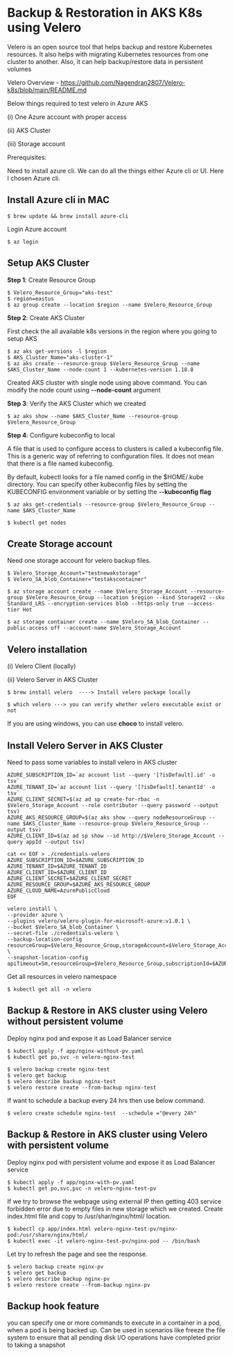 # Backup & Restoration in AKS K8s using Velero #

Velero is an open source tool that helps backup and restore Kubernetes resources. It also helps with migrating Kubernetes resources from one cluster to another. Also, it can help backup/restore data in persistent volumes

Velero Overview - https://github.com/Nagendran2807/Velero-k8s/blob/main/README.md

Below things required to test velero in Azure AKS

(i) One Azure account with proper access 

(ii) AKS Cluster

(iii) Storage account 

Prerequisites:

Need to install azure cli. We can do all the things either Azure cli or UI. 
Here I chosen Azure cli.

Install Azure cli in MAC
--------------------------
```
$ brew update && brew install azure-cli 
```
Login Azure account
```
$ az login 
```
Setup AKS Cluster
----------------------
**Step 1**: Create Resource Group 
```
$ Velero_Resource_Group="aks-test"
$ region=eastus
$ az group create --location $region --name $Velero_Resource_Group
```
**Step 2**: Create AKS Cluster

First check the all available k8s versions in the region where you going to setup AKS
```
$ az aks get-versions -l $region
$ AKS_Cluster_Name="aks-cluster-1"
$ az aks create --resource-group $Velero_Resource_Group --name $AKS_Cluster_Name --node-count 1 --kubernetes-version 1.18.8
```
Created AKS cluster with single node using above command. You can modify the node count using **--node-count** argument

**Step 3**: Verify the AKS Cluster which we created
```
$ az aks show --name $AKS_Cluster_Name --resource-group $Velero_Resource_Group
```

**Step 4**: Configure kubeconfig to local 

A file that is used to configure access to clusters is called a kubeconfig file. 
This is a generic way of referring to configuration files. It does not mean that there is a file named kubeconfig.

By default, kubectl looks for a file named config in the $HOME/.kube directory. You can specify other kubeconfig files by setting the KUBECONFIG environment variable or by setting the **--kubeconfig flag**
```
$ az aks get-credentials --resource-group $Velero_Resource_Group --name $AKS_Cluster_Name

$ kubectl get nodes 
```

Create Storage account
---------------------------
Need one storage account for velero backup files.
```
$ Velero_Storage_Account="testnewakstorage"
$ Velero_SA_blob_Container="testakscontainer"

$ az storage account create --name $Velero_Storage_Account --resource-group $Velero_Resource_Group --location $region --kind StorageV2 --sku Standard_LRS --encryption-services blob --https-only true --access-tier Hot

$ az storage container create --name $Velero_SA_blob_Container --public-access off --account-name $Velero_Storage_Account
```

Velero installation
-----------------------
(i) Velero Client (locally)

(ii) Velero Server in AKS Cluster
```
$ brew install velero  ----> Install velero package locally 

$ which velero ---> you can verify whether velero executable exist or not 
```
If you are using windows, you can use **choco** to install velero.

Install Velero Server in AKS Cluster
---------------------------------------
Need to pass some variables to install velero in AKS cluster

```
AZURE_SUBSCRIPTION_ID=`az account list --query '[?isDefault].id' -o tsv`
AZURE_TENANT_ID=`az account list --query '[?isDefault].tenantId' -o tsv`
AZURE_CLIENT_SECRET=$(az ad sp create-for-rbac -n $Velero_Storage_Account --role contributor --query password --output tsv)
AZURE_AKS_RESOURCE_GROUP=$(az aks show --query nodeResourceGroup --name $AKS_Cluster_Name --resource-group $Velero_Resource_Group --output tsv)
AZURE_CLIENT_ID=$(az ad sp show --id http://$Velero_Storage_Account --query appId --output tsv)

cat << EOF > ./credentials-velero
AZURE_SUBSCRIPTION_ID=$AZURE_SUBSCRIPTION_ID
AZURE_TENANT_ID=$AZURE_TENANT_ID
AZURE_CLIENT_ID=$AZURE_CLIENT_ID
AZURE_CLIENT_SECRET=$AZURE_CLIENT_SECRET
AZURE_RESOURCE_GROUP=$AZURE_AKS_RESOURCE_GROUP
AZURE_CLOUD_NAME=AzurePublicCloud
EOF

velero install \
--provider azure \
--plugins velero/velero-plugin-for-microsoft-azure:v1.0.1 \
--bucket $Velero_SA_blob_Container \
--secret-file ./credentials-velero \
--backup-location-config resourceGroup=$Velero_Resource_Group,storageAccount=$Velero_Storage_Account,subscriptionId=$AZURE_SUBSCRIPTION_ID \
--snapshot-location-config apiTimeout=5m,resourceGroup=$Velero_Resource_Group,subscriptionId=$AZURE_SUBSCRIPTION_ID
```
Get all resources in velero namespace 
```
$ kubectl get all -n velero
```
Backup & Restore in AKS cluster using Velero without persistent volume
-------------------------------------------------------------------------
Deploy nginx pod and expose it as Load Balancer service
```
$ kubectl apply -f app/nginx-without-pv.yaml
$ kubectl get po,svc -n velero-nginx-test

$ velero backup create nginx-test
$ velero get backup
$ velero describe backup nginx-test 
$ velero restore create --from-backup nginx-test 
```
If want to schedule a backup every 24 hrs then use below command.
```
$ velero create schedule nginx-test  --schedule ="@every 24h"
```

Backup & Restore in AKS cluster using Velero with persistent volume
-------------------------------------------------------------------------
Deploy nginx pod with persistent volume and expose it as Load Balancer service
```
$ kubectl apply -f app/nginx-with-pv.yaml
$ kubectl get po,svc,pvc -n velero-nginx-test-pv
```
If we try to browse the webpage using external IP then getting 403 service forbidden error due to empty files in new storage which we created.
Create index.html file and copy to /usr/shar/nginx/html/ location. 
```
$ kubectl cp app/index.html velero-nginx-test-pv/nginx-pod:/usr/share/nginx/html/
$ kubectl exec -it velero-nginx-test-pv/nginx-pod -- /bin/bash
```
Let try to refresh the page and see the response.

```
$ velero backup create nginx-pv
$ velero get backup
$ velero describe backup nginx-pv 
$ velero restore create --from-backup nginx-pv
```

Backup hook feature
--------------------
you can specify one or more commands to execute in a container in a pod, when a pod is being backed up.
Can be used in scenarios like freeze the file system to ensure that all pending disk I/O operations have completed prior to taking a snapshot

